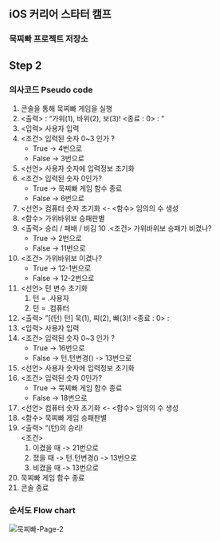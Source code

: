 ## iOS 커리어 스타터 캠프

### 묵찌빠 프로젝트 저장소

## Step 2
### 의사코드 Pseudo code
1. 콘솔을 통해 묵찌빠 게임을 실행 
2. <출력> : “가위(1), 바위(2), 보(3)! <종료 : 0> : “
3. <입력> 사용자 입력 
4. <조건> 입력된 숫자 0~3 인가 ? 
    * True -> 4번으로 
    * False -> 3번으로 
5. <선언> 사용자 숫자에 입력정보 초기화 
6. <조건> 입력된 숫자 0인가? 
    * True -> 묵찌빠 게임 함수 종료 
    * False -> 6번으로 
7. <선언> 컴퓨터 숫자 초기화 <- <함수> 임의의 수 생성
8. <함수> 가위바위보 승패판별
9. <출력> 승리 / 패배 / 비김 
10 .<조건> 가위바위보 승패가 비겼나? 
	* True -> 2번으로
	* False -> 11번으로 
11. <조건> 가위바위보 이겼나? 
	* True -> 12-1번으로
	* False -> 12-2번으로 
12. <선언> 턴 변수 초기화
    1. 턴 = .사용자
    2. 턴 = .컴퓨터
13. <출력> ”[\(턴) 턴] 묵(1), 찌(2), 빠(3)! <종료 : 0> :	 
14. <입력> 사용자 입력 
15. <조건> 입력된 숫자 0~3 인가 ? 
    * True -> 16번으로
    * False -> 턴.턴변경() -> 13번으로  
16. <선언> 사용자 숫자에 입력정보 초기화 
17. <조건> 입력된 숫자 0인가? 
    * True -> 묵찌빠 게임 함수 종료 
    * False -> 18번으로
18. <선언> 컴퓨터 숫자 초기화 <- <함수> 임의의 수 생성
19. <함수> 묵찌빠 게임 승패판별
20. <출력> “\(턴)의 승리!  
<조건> 
	1. 이겼을 때 -> 21번으로 
	2. 졌을 때 -> 턴.턴변경() -> 13번으로 
	3. 비겼을 때 -> 13번으로 
21. 묵찌빠 게임 함수 종료 
22. 콘솔 종료

### 순서도 Flow chart
![묵찌빠-Page-2](https://user-images.githubusercontent.com/24707229/120636890-3012fd00-c4a9-11eb-9e27-b70f2da9b7f6.jpg)

